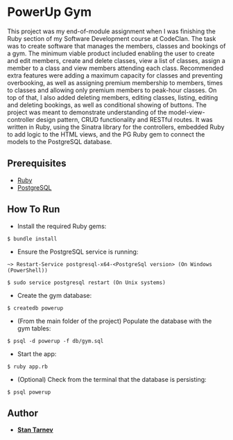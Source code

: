 # PowerUp Gym

This project was my end-of-module assignment when I was finishing the Ruby section of my Software Development course at CodeClan. The task was to create software that manages the members, classes and bookings of a gym. The minimum viable product included enabling the user to create and edit members, create and delete classes, view a list of classes, assign a member to a class and view members attending each class. Recommended extra features were adding a maximum capacity for classes and preventing overbooking, as well as assigning premium membership to members, times to classes and allowing only premium members to peak-hour classes. On top of that, I also added deleting members, editing classes, listing, editing and deleting bookings, as well as conditional showing of buttons. The project was meant to demonstrate understanding of the model-view-controller design pattern, CRUD functionality and RESTful routes. It was written in Ruby, using the Sinatra library for the controllers, embedded Ruby to add logic to the HTML views, and the PG Ruby gem to connect the models to the PostgreSQL database.

## Prerequisites

* [Ruby](https://www.ruby-lang.org/en/downloads/)
* [PostgreSQL](https://www.postgresql.org/download/)

## How To Run

* Install the required Ruby gems:

```
$ bundle install
```

* Ensure the PostgreSQL service is running:

```
~> Restart-Service postgresql-x64-<PostgreSql version> (On Windows (PowerShell))
```

```
$ sudo service postgresql restart (On Unix systems)
```

* Create the gym database:

```
$ createdb powerup
```

* (From the main folder of the project) Populate the database with the gym tables:

```
$ psql -d powerup -f db/gym.sql
```

* Start the app:

```
$ ruby app.rb
```

* (Optional) Check from the terminal that the database is persisting:

```
$ psql powerup
```

## Author

* **[Stan Tarnev](https://github.com/StanTarnev)**
